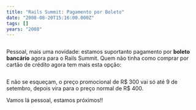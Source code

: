 ```yaml
---
title: "Rails Summit: Pagamento por Boleto"
date: "2008-08-20T15:16:00.000Z"
tags: []
years: "2008"
---
```


<p></p>
<p></p>
<p><a href="https://www.locaweb.com.br/rails"><img src="https://s3.amazonaws.com/akitaonrails/assets/2008/8/1/468x60.gif" srcset="https://s3.amazonaws.com/akitaonrails/assets/2008/8/1/468x60.gif 2x" alt=""></a></p>
<p>Pessoal, mais uma novidade: estamos suportanto pagamento por <strong>boleto bancário</strong> agora para o Rails Summit. Quem não tinha como comprar por cartão de crédito agora tem mais esta opção:</p>
<p><a href="https://www.locaweb.com.br/assinaturas/ficha_rails1.asp?language=6"><img src="https://s3.amazonaws.com/akitaonrails/assets/2008/8/20/Picture_9.png" srcset="https://s3.amazonaws.com/akitaonrails/assets/2008/8/20/Picture_9.png 2x" alt=""></a></p>
<p>E não se esqueçam, o preço promocional de R$ 300 vai só até 9 de setembro, depois vira para o preço normal de R$ 400.</p>
<p>Vamos lá pessoal, estamos próximos!!</p>
<p></p>